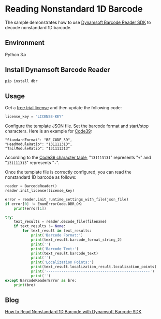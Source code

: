 # Reading Nonstandard 1D Barcode
The sample demonstrates how to use [Dynamsoft Barcode Reader SDK](https://www.dynamsoft.com/Products/Dynamic-Barcode-Reader.aspx) to decode nonstandard 1D barcode.

## Environment
Python 3.x

## Install Dynamsoft Barcode Reader

```bash
pip install dbr
```

## Usage

Get a [free trial license](https://www.dynamsoft.com/CustomerPortal/Portal/Triallicense.aspx) and then update the following code:

```python
license_key = "LICENSE-KEY" 
```

Configure the template JSON file. Set the barcode format and start/stop characters. Here is an example for [Code39](https://en.wikipedia.org/wiki/Code_39):

```
"StandardFormat": "BF_CODE_39",
"HeadModuleRatio": "131111313",
"TailModuleRatio": "131111313"
```

According to the [Code39 character table](https://en.wikipedia.org/wiki/File:Free_3_of_9_(Code_39_barcode).svg), "`131113131`" represents "`+`" and "`131111313`" represents "`-`".

Once the template file is correctly configured, you can read the nonstandard 1D barcode as follows:

```python
reader = BarcodeReader()
reader.init_license(license_key)

error = reader.init_runtime_settings_with_file(json_file)
if error[0] != EnumErrorCode.DBR_OK:
    print(error[1])

try:
    text_results = reader.decode_file(filename)
    if text_results != None:
        for text_result in text_results:
            print('Barcode Format:')
            print(text_result.barcode_format_string_2)
            print('')
            print('Barcode Text:')
            print(text_result.barcode_text)
            print('')
            print('Localization Points:')
            print(text_result.localization_result.localization_points)
            print('------------------------------------------------')
            print('')
except BarcodeReaderError as bre:
    print(bre)

```

## Blog
[How to Read Nonstandard 1D Barcode with Dynamsoft Barcode SDK](https://www.dynamsoft.com/codepool/read-nonstandard-1d-barcode-barcode-sdk.html)

